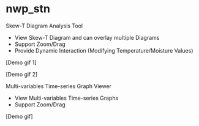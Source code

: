 # nwp_stn
Skew-T Diagram Analysis Tool 
- View Skew-T Diagram and can overlay multiple Diagrams
- Support Zoom/Drag
- Provide Dynamic Interaction (Modifying Temperature/Moisture Values)

[Demo gif 1]

[Demo gif 2]

Multi-variables Time-series Graph Viewer
- View Multi-variables Time-series Graphs
- Support Zoom/Drag

[Demo gif]
